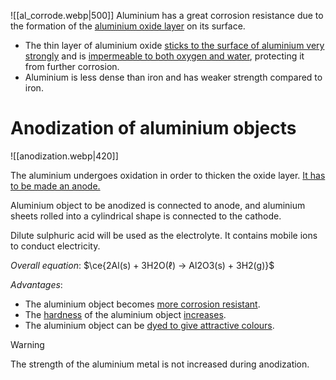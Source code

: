 ![[al_corrode.webp|500]]
Aluminium has a great corrosion resistance due to the formation of the <u>aluminium oxide layer</u> on its surface.
- The thin layer of aluminium oxide <u>sticks to the surface of aluminium very strongly</u> and is <u>impermeable to both oxygen and water</u>, protecting it from further corrosion.
- Aluminium is less dense than iron and has weaker strength compared to iron.

# Anodization of aluminium objects
![[anodization.webp|420]]

The aluminium undergoes oxidation in order to thicken the oxide layer. <u>It has to be made an anode.</u>

<span class="hi-green">Aluminium object to be anodized is connected to anode, and aluminium sheets rolled into a cylindrical shape is connected to the cathode.</span>

<span class="hi-blue">Dilute sulphuric acid</span> will be used as the electrolyte. It contains mobile ions to conduct electricity.

*Overall equation*:
$\ce{2Al(s) + 3H2O(ℓ) → Al2O3(s) + 3H2(g)}$

*Advantages*:
- The aluminium object becomes <u>more corrosion resistant</u>.
- The <u>hardness</u> of the aluminium object <u>increases</u>.
- The aluminium object can be <u>dyed to give attractive colours</u>.

> [!warning]
> The strength of the aluminium metal is not increased during anodization.
